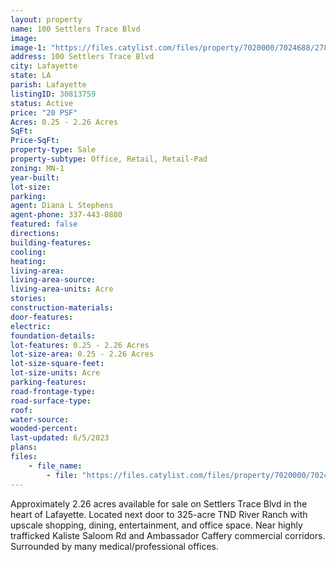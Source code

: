 ```yaml
---
layout: property
name: 100 Settlers Trace Blvd
image:
image-1: "https://files.catylist.com/files/property/7020000/7024688/27850390_Aerial.png"
address: 100 Settlers Trace Blvd
city: Lafayette
state: LA
parish: Lafayette
listingID: 30813759
status: Active
price: "20 PSF"
Acres: 0.25 - 2.26 Acres
SqFt:
Price-SqFt:
property-type: Sale
property-subtype: Office, Retail, Retail-Pad
zoning: MN-1
year-built:
lot-size:
parking:
agent: Diana L Stephens
agent-phone: 337-443-0880
featured: false
directions:
building-features:
cooling:
heating:
living-area:
living-area-source:
living-area-units: Acre
stories:
construction-materials:
door-features:
electric:
foundation-details:
lot-features: 0.25 - 2.26 Acres
lot-size-area: 0.25 - 2.26 Acres
lot-size-square-feet:
lot-size-units: Acre
parking-features:
road-frontage-type:
road-surface-type:
roof:
water-source:
wooded-percent:
last-updated: 6/5/2023
plans:
files:
    - file_name: 
        - file: "https://files.catylist.com/files/property/7020000/7024688/raw_27860115_Flyer__Land__100BLK_SETTLERS_TRACE_BLVD_LAFAYETTE.pdf"
---
```

Approximately 2.26 acres available for sale on Settlers Trace Blvd in the heart of Lafayette. Located next door to 325-acre TND River Ranch with upscale shopping, dining, entertainment, and office space. Near highly trafficked Kaliste Saloom Rd and Ambassador Caffery commercial corridors. Surrounded by many medical/professional offices.
